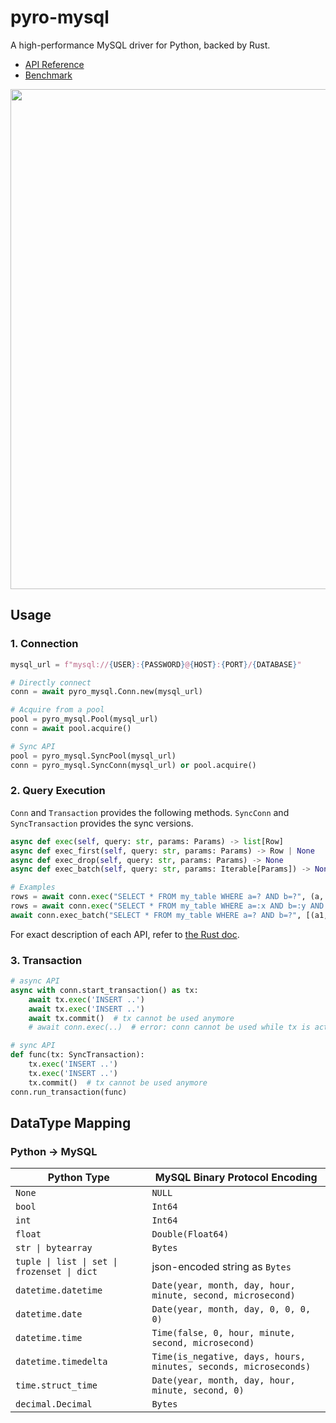 # pyro-mysql

A high-performance MySQL driver for Python, backed by Rust.

- [API Reference](./docs.html)
- [Benchmark](./report/report/index.html)


<img src="./report/chart.png" width="800px" />


## Usage

### 1. Connection

```py
mysql_url = f"mysql://{USER}:{PASSWORD}@{HOST}:{PORT}/{DATABASE}"

# Directly connect
conn = await pyro_mysql.Conn.new(mysql_url)

# Acquire from a pool
pool = pyro_mysql.Pool(mysql_url)
conn = await pool.acquire()

# Sync API
pool = pyro_mysql.SyncPool(mysql_url)
conn = pyro_mysql.SyncConn(mysql_url) or pool.acquire()
```

### 2. Query Execution

`Conn` and `Transaction` provides the following methods.
`SyncConn` and `SyncTransaction` provides the sync versions.

```py
async def exec(self, query: str, params: Params) -> list[Row]
async def exec_first(self, query: str, params: Params) -> Row | None
async def exec_drop(self, query: str, params: Params) -> None
async def exec_batch(self, query: str, params: Iterable[Params]) -> None

# Examples
rows = await conn.exec("SELECT * FROM my_table WHERE a=? AND b=?", (a, b))
rows = await conn.exec("SELECT * FROM my_table WHERE a=:x AND b=:y AND c=:y", {'x': 100, 'y': 200})
await conn.exec_batch("SELECT * FROM my_table WHERE a=? AND b=?", [(a1, b1), (a2, b2)])
```

For exact description of each API, refer to [the Rust doc](https://docs.rs/mysql/latest/mysql/prelude/trait.Queryable.html).

### 3. Transaction

```py
# async API
async with conn.start_transaction() as tx:
    await tx.exec('INSERT ..')
    await tx.exec('INSERT ..')
    await tx.commit()  # tx cannot be used anymore
    # await conn.exec(..)  # error: conn cannot be used while tx is active

# sync API
def func(tx: SyncTransaction):
    tx.exec('INSERT ..')
    tx.exec('INSERT ..')
    tx.commit()  # tx cannot be used anymore
conn.run_transaction(func)
```

## DataType Mapping

### Python -> MySQL

| Python Type | MySQL Binary Protocol Encoding |
|-------------|------------|
| `None` | `NULL` |
| `bool` | `Int64` |
| `int` | `Int64` |
| `float` | `Double(Float64)` |
| `str \| bytearray` | `Bytes` |
| `tuple \| list \| set \| frozenset \| dict` | json-encoded string as `Bytes` |
| `datetime.datetime` | `Date(year, month, day, hour, minute, second, microsecond)` |
| `datetime.date` | `Date(year, month, day, 0, 0, 0, 0)` |
| `datetime.time` | `Time(false, 0, hour, minute, second, microsecond)` |
| `datetime.timedelta` | `Time(is_negative, days, hours, minutes, seconds, microseconds)` |
| `time.struct_time` | `Date(year, month, day, hour, minute, second, 0)` |
| `decimal.Decimal` | `Bytes` |
